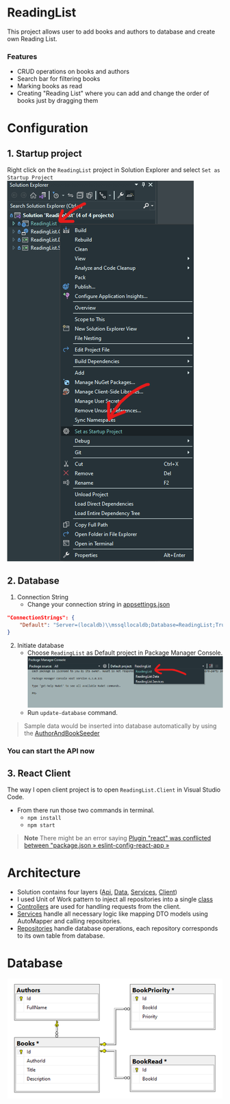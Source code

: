 # ReadingList
This project allows user to add books and authors to database and create own Reading List.

### Features
- CRUD operations on books and authors
- Search bar for filtering books
- Marking books as read
- Creating "Reading List" where you can add and change the order of books just by dragging them

# Configuration
## 1. Startup project
Right click on the `ReadingList` project in Solution Explorer and select `Set as Startup Project`
    ![Set ReadingList as startup project](setAsStartupProject.png)

## 2. Database
1. Connection String
    - Change your connection string in [appsettings.json](ReadingList/appsettings.json)
```json
"ConnectionStrings": {
    "Default": "Server=(localdb)\\mssqllocaldb;Database=ReadingList;Trusted_Connection=True;"
}
```

2. Initiate database
    - Choose `ReadingList` as Default project in Package Manager Console.
        ![ReadingList default project](setDefaultProject.png)
    - Run `update-database` command.
> Sample data would be inserted into database automatically by using the [AuthorAndBookSeeder](ReadingList.Services/AuthorAndBookSeeder.cs)

### You can start the API now

## 3. React Client
The way I open client project is to open `ReadingList.Client` in Visual Studio Code.
- From there run those two commands in terminal.
    - `npm install`
    - `npm start`
>**Note**
> There might be an error saying [Plugin "react" was conflicted between "package.json » eslint-config-react-app »](https://stackoverflow.com/questions/70377211/error-when-deploying-react-app-and-it-keeps-sayings-plugin-react-was-confli)

# Architecture
- Solution contains four layers
    ([Api](ReadingList),
    [Data](ReadingList.Data),
    [Services](ReadingList.Services),
    [Client](ReadingList.Client))
- I used Unit of Work pattern to inject all repositories into a single [class](ReadingList.Data/UnitsOfWork/ReadingListUnitOfWork.cs)
- [Controllers](ReadingList/Controllers) are used for handling requests from the client.
- [Services](ReadingList.Services) handle all necessary logic like mapping DTO models using AutoMapper and calling repositories.
- [Repositories](ReadingList.Data/Repositories) handle database operations, each repository corresponds to its own table from database.

# Database
![Database Schema](dbSchema.png)
